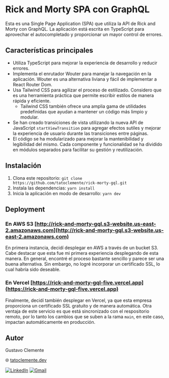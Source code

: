 # Rick and Morty SPA con GraphQL

Esta es una Single Page Application (SPA) que utiliza la API de Rick and Morty con GraphQL. La aplicación está escrita en TypeScript para aprovechar el autocompletado y proporcionar un mayor control de errores.

## Características principales

- Utiliza TypeScript para mejorar la experiencia de desarrollo y reducir errores.
- Implementa el enrutador Wouter para manejar la navegación en la aplicación. Wouter es una alternativa liviana y fácil de implementar a React Router Dom.
- Usa Tailwind CSS para agilizar el proceso de estilizado. Considero que es una herramienta práctica que permite escribir estilos de manera rápida y eficiente.
  - Tailwind CSS también ofrece una amplia gama de utilidades predefinidas que ayudan a mantener un código más limpio y modular.
- Se han creado transiciones de vista utilizando la nueva API de JavaScript `startViewTransition` para agregar efectos sutiles y mejorar la experiencia de usuario durante las transiciones entre páginas.
- El código se ha modularizado para mejorar la mantenibilidad y legibilidad del mismo. Cada componente y funcionalidad se ha dividido en módulos separados para facilitar su gestión y reutilización.

## Instalación

1. Clona este repositorio: `git clone https://github.com/tatoclemente/rick-morty-gql.git`
2. Instala las dependencias: `yarn install`
3. Inicia la aplicación en modo de desarrollo: `yarn dev`

## Deployment

### En AWS S3 [http://rick-and-morty-gql.s3-website.us-east-2.amazonaws.com](http://rick-and-morty-gql.s3-website.us-east-2.amazonaws.com)

En primera instancia, decidí desplegar en AWS a través de un bucket S3. Cabe destacar que esta fue mi primera experiencia desplegando de esta manera. En general, encontré el proceso bastante sencillo y parece ser una buena alternativa. 
Sin embargo, no logré incorporar un certificado SSL, lo cual habría sido deseable.

### En Vercel [https://rick-and-morty-gql-five.vercel.app](https://rick-and-morty-gql-five.vercel.app)

Finalmente, decidí también desplegar en Vercel, ya que esta empresa proporciona un certificado SSL gratuito y de manera automática.
Otra ventaja de este servicio es que está sincronizado con el respositorio remoto, por lo tanto los cambios que se suben a la rama `main`, en este caso, impactan automáticamente en producción.

## Autor

Gustavo Clemente

🌐 [tatoclemente.dev](https://tatoclemente.dev)

[![LinkedIn](https://img.shields.io/badge/LinkedIn-0A66C2?logo=LinkedIn&logoColor=white&labelColor=101010)](https://linkedin.com/in/tatoclemente/)
[![Gmail](https://img.shields.io/badge/Gmail-EA4335?logo=Gmail&logoColor=white&labelColor=101010)](mailto:soytatoclemente@gmail.com?Subject=Contacto%20por%20colaboración)


